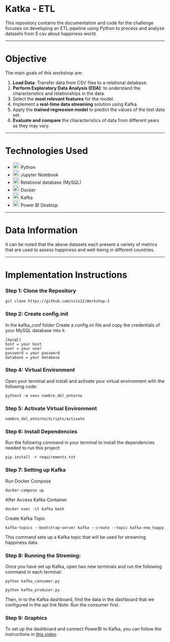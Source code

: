 # Katka - ETL
This repository contains the documentation and code for the challenge focuses on developing an ETL pipeline using Python to process and analyze datasets from 5 csv about happiness world.
***
# Objective
The main goals of this workshop are:

1. **Load Data**: Transfer data from CSV files to a relational database.
2.	**Perform Exploratory Data Analysis (EDA)**: to understand the characteristics and relationships in the data.
3.	Select the **most relevant features** for the model.
4.	Implement a **real-time data streaming** solution using Kafka.
5.	Apply the **trained regression model** to predict the values of the test data set.
6.	**Evaluate and compare** the characteristics of data from different years as they may vary.
***
# Technologies Used
  * <img src="https://github.com/sslo12/Workshop-1-ETL/assets/115416417/b23a91ab-151a-4dd8-b421-fc87111e3481" alt="Looker Studio" width="21px" height="21px"> Python
  * <img src="https://cdn.icon-icons.com/icons2/2667/PNG/512/jupyter_app_icon_161280.png" alt="Looker Studio" width="21px" height="21px"> Jupyter Notebook
  * <img src="https://cdn.icon-icons.com/icons2/2415/PNG/512/mysql_original_wordmark_logo_icon_146417.png" alt="Looker Studio" width="21px" height="21px"> Relational database (MySQL)
  * <img src="https://w7.pngwing.com/pngs/991/165/png-transparent-docker-hd-logo-thumbnail.png" alt="Docker" width="21px" height="21px"> Docker
  * <img src="https://www.josebernalte.com/wp-content/uploads/2018/02/kafka.png" alt="Kafka" width="21px" height="21px"> Kafka
  * <img src="https://i.pinimg.com/736x/7a/f2/1e/7af21eaf89a449831a1e12d640b54fae.jpg" alt="Looker Studio" width="21px" height="21px"> Power BI Desktop
***
# Data Information
It can be noted that the above datasets each present a variety of metrics that are used to assess happiness and well-being in different countries.
***
# Implementation Instructions
### Step 1: Clone the Repository
    git clone https://github.com/sslo12/Workshop-3

### Step 2: Create config.init
In the kafka_conf folder Create a config.ini file and copy the credentials of your MySQL database into it.
  ```
  [mysql]
host = your host
user = your user
password = your password
database = your database
  ```

### Step 4: Virtual Environment
Open your terminal and install and activate your virtual environment with the following code:
```
python3 -m venv nombre_del_entorno
```
### Step 5: Activate Virtual Environment
```
nombre_del_entorno/Scripts/activate
```
### Step 6: Install Dependencies
Run the following command in your terminal to install the dependencies needed to run this project:
```
pip install -r requirements.txt
```
### Step 7: Setting up Kafka
Run Docker Compose
```
docker-compose up
```

After Access Kafka Container
```
docker exec -it kafka bash
```

Create Kafka Topic
```
kafka-topics --bootstrap-server kafka --create --topic kafka-new_happy
```
This command sets up a Kafka topic that will be used for streaming happiness data.

### Step 8: Running the Streming:
Once you have set up Kafka, open two new terminals and run the following command in each terminal:
```
python kafka_consumer.py
```
```
python kafka_producer.py
```
Then, in to the Kafka dashboard, find the data in the dashboard that we configured in the api link
Note: Run the consumer first.

### Step 9: Graphics
To set up the dashboard and connect PowerBI to Kafka, you can follow the instructions in [this video]([https://www.youtube.com/watch?v=ufrVf6BTLKc&t=359s](https://www.youtube.com/watch?v=B0nwAalcU7w&t=1s)).
